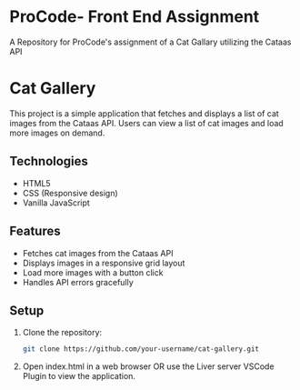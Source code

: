 # ProCode- Front End Assignment
A Repository for ProCode's assignment of a Cat Gallary utilizing the Cataas API

# Cat Gallery

This project is a simple application that fetches and displays a list of cat images from the Cataas API. Users can view a list of cat images and load more images on demand.

## Technologies

- HTML5
- CSS (Responsive design)
- Vanilla JavaScript

## Features

- Fetches cat images from the Cataas API
- Displays images in a responsive grid layout
- Load more images with a button click
- Handles API errors gracefully

## Setup

1. Clone the repository:
   ```bash
   git clone https://github.com/your-username/cat-gallery.git
2. Open index.html in a web browser OR use the Liver server VSCode Plugin to view the application.
